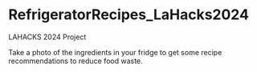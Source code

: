 # RefrigeratorRecipes_LaHacks2024
LAHACKS 2024 Project

Take a photo of the ingredients in your fridge to get some recipe recommendations to reduce food waste. 
